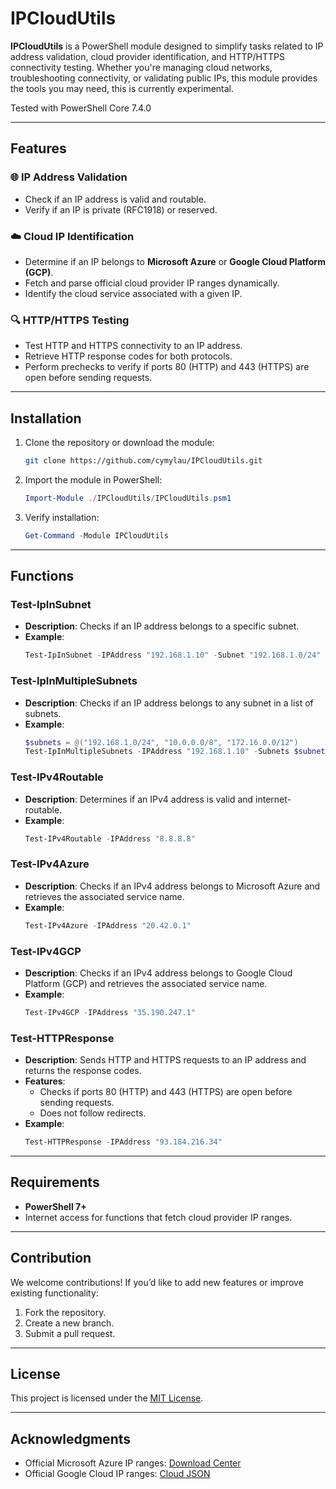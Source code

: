 # IPCloudUtils

**IPCloudUtils** is a PowerShell module designed to simplify tasks related to IP address validation, cloud provider identification, and HTTP/HTTPS connectivity testing. Whether you're managing cloud networks, troubleshooting connectivity, or validating public IPs, this module provides the tools you may need, this is currently experimental. 

Tested with PowerShell Core 7.4.0 

---

## Features

### 🌐 IP Address Validation
- Check if an IP address is valid and routable.
- Verify if an IP is private (RFC1918) or reserved.

### ☁️ Cloud IP Identification
- Determine if an IP belongs to **Microsoft Azure** or **Google Cloud Platform (GCP)**.
- Fetch and parse official cloud provider IP ranges dynamically.
- Identify the cloud service associated with a given IP.

### 🔍 HTTP/HTTPS Testing
- Test HTTP and HTTPS connectivity to an IP address.
- Retrieve HTTP response codes for both protocols.
- Perform prechecks to verify if ports 80 (HTTP) and 443 (HTTPS) are open before sending requests.

---

## Installation

1. Clone the repository or download the module:
    ```bash
    git clone https://github.com/cymylau/IPCloudUtils.git
    ```
2. Import the module in PowerShell:
    ```powershell
    Import-Module ./IPCloudUtils/IPCloudUtils.psm1
    ```
3. Verify installation:
    ```powershell
    Get-Command -Module IPCloudUtils
    ```

---

## Functions

### **Test-IpInSubnet**
- **Description**: Checks if an IP address belongs to a specific subnet.
- **Example**:
    ```powershell
    Test-IpInSubnet -IPAddress "192.168.1.10" -Subnet "192.168.1.0/24"
    ```

### **Test-IpInMultipleSubnets**
- **Description**: Checks if an IP address belongs to any subnet in a list of subnets.
- **Example**:
    ```powershell
    $subnets = @("192.168.1.0/24", "10.0.0.0/8", "172.16.0.0/12")
    Test-IpInMultipleSubnets -IPAddress "192.168.1.10" -Subnets $subnets
    ```

### **Test-IPv4Routable**
- **Description**: Determines if an IPv4 address is valid and internet-routable.
- **Example**:
    ```powershell
    Test-IPv4Routable -IPAddress "8.8.8.8"
    ```

### **Test-IPv4Azure**
- **Description**: Checks if an IPv4 address belongs to Microsoft Azure and retrieves the associated service name.
- **Example**:
    ```powershell
    Test-IPv4Azure -IPAddress "20.42.0.1"
    ```

### **Test-IPv4GCP**
- **Description**: Checks if an IPv4 address belongs to Google Cloud Platform (GCP) and retrieves the associated service name.
- **Example**:
    ```powershell
    Test-IPv4GCP -IPAddress "35.190.247.1"
    ```

### **Test-HTTPResponse**
- **Description**: Sends HTTP and HTTPS requests to an IP address and returns the response codes.
- **Features**:
  - Checks if ports 80 (HTTP) and 443 (HTTPS) are open before sending requests.
  - Does not follow redirects.
- **Example**:
    ```powershell
    Test-HTTPResponse -IPAddress "93.184.216.34"
    ```

---

## Requirements

- **PowerShell 7+**
- Internet access for functions that fetch cloud provider IP ranges.

---

## Contribution

We welcome contributions! If you’d like to add new features or improve existing functionality:
1. Fork the repository.
2. Create a new branch.
3. Submit a pull request.

---

## License

This project is licensed under the [MIT License](LICENSE).

---

## Acknowledgments

- Official Microsoft Azure IP ranges: [Download Center](https://www.microsoft.com/en-us/download/details.aspx?id=56519)
- Official Google Cloud IP ranges: [Cloud JSON](https://www.gstatic.com/ipranges/cloud.json)
